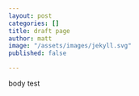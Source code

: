 ```yaml
---
layout: post
categories: []
title: draft page
author: matt
image: "/assets/images/jekyll.svg"
published: false

---
```

body test